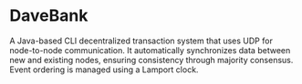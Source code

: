 # DaveBank
A Java-based CLI decentralized transaction system that uses UDP for node-to-node communication.
It automatically synchronizes data between new and existing nodes, ensuring consistency through majority consensus.
Event ordering is managed using a Lamport clock.
